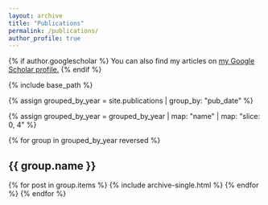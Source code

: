 ```yaml
---
layout: archive
title: "Publications"
permalink: /publications/
author_profile: true
---
```


{% if author.googlescholar %}
  You can also find my articles on <u><a href="{{author.googlescholar}}">my Google Scholar profile</a>.</u>
{% endif %}

{% include base_path %}

<!-- Group publications by the year extracted from pub_date -->
{% assign grouped_by_year = site.publications | group_by: "pub_date" %}

<!-- Extract the year from pub_date -->
{% assign grouped_by_year = grouped_by_year | map: "name" | map: "slice: 0, 4" %} <!-- Extract the year -->

{% for group in grouped_by_year reversed %}
  <h2>{{ group.name }}</h2> <!-- Display the year as a heading -->

  {% for post in group.items %}
    {% include archive-single.html %}
  {% endfor %}
{% endfor %}
